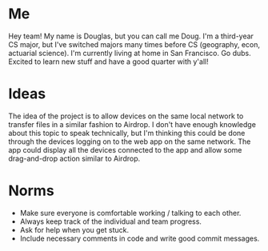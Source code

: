 # Me

Hey team! My name is Douglas, but you can call me Doug. I'm a third-year CS major, but I've switched majors many times before CS (geography, econ, actuarial science). I'm currently living at home in San Francisco. Go dubs. Excited to learn new stuff and have a good quarter with y'all!

# Ideas

The idea of the project is to allow devices on the same local network to transfer files in a similar fashion to Airdrop. I don't have enough knowledge about this topic to speak technically, but I'm thinking this could be done through the devices logging on to the web app on the same network. The app could display all the devices connected to the app and allow some drag-and-drop action similar to Airdrop.

# Norms

- Make sure everyone is comfortable working / talking to each other.
- Always keep track of the individual and team progress.
- Ask for help when you get stuck.
- Include necessary comments in code and write good commit messages.
